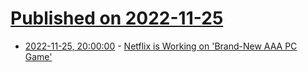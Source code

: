 # [Published on 2022-11-25](index.md)

* [2022-11-25, 20:00:00](https://games.slashdot.org/story/22/11/25/148210/netflix-is-working-on-brand-new-aaa-pc-game?utm_source=rss1.0mainlinkanon&utm_medium=feed) - [Netflix is Working on 'Brand-New AAA PC Game'](https://games.slashdot.org/story/22/11/25/148210/netflix-is-working-on-brand-new-aaa-pc-game?utm_source=rss1.0mainlinkanon&utm_medium=feed)
